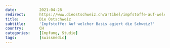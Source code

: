 ```yaml
---
date:          2021-04-28
redirect:      https://www.dieostschweiz.ch/artikel/impfstoffe-auf-welcher-basis-agiert-die-schweiz-QQBzVD5
title:         Die Ostschweiz
subtitle:      'Impfstoffe: Auf welcher Basis agiert die Schweiz?'
country:       CH
categories:    [Impfung, Studie]
tags:          [swissmedic]
---
```


